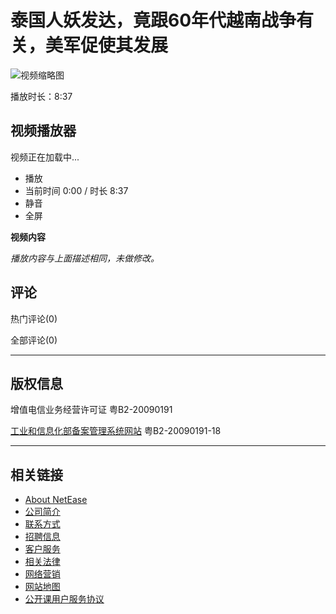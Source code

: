 # 泰国人妖发达，竟跟60年代越南战争有关，美军促使其发展

![视频缩略图](http://dingyue.ws.126.net/8EfhgPv4E0e5QhGtfIuM8NZq9RROgYJMrYW725itsubCu1540276908146.jpeg)

播放时长：8:37

## 视频播放器

视频正在加载中...

- 播放
- 当前时间 0:00 / 时长 8:37
- 静音
- 全屏

**视频内容**

*播放内容与上面描述相同，未做修改。*

## 评论

热门评论(0)

全部评论(0)

---

## 版权信息

增值电信业务经营许可证 粤B2-20090191

[工业和信息化部备案管理系统网站](https://beian.miit.gov.cn/#/Integrated/index) 粤B2-20090191-18

---

## 相关链接

- [About NetEase](http://corp.163.com/eng/about/overview.html)
- [公司简介](http://gb.corp.163.com/gb/about/overview.html)
- [联系方式](http://gb.corp.163.com/gb/contactus.html)
- [招聘信息](https://hr.163.com)
- [客户服务](https://help.mail.163.com/service.html)
- [相关法律](http://gb.corp.163.com/gb/legal.html)
- [网络营销](http://emarketing.163.com/)
- [网站地图](http://sitemap.163.com/)
- [公开课用户服务协议](/special/serviceagreement_open)